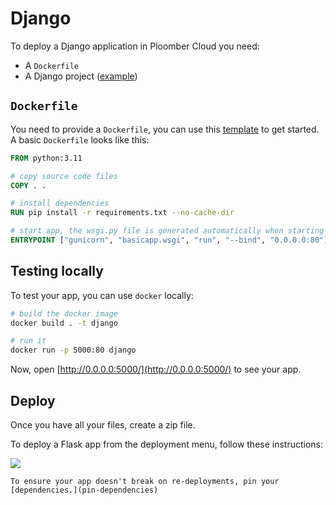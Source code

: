 # Django

To deploy a Django application in Ploomber Cloud you need:

- A `Dockerfile`
- A Django project ([example](https://github.com/ploomber/doc/blob/main/examples/django/basic-app))


## `Dockerfile`

You need to provide a `Dockerfile`, you can use this [template](https://github.com/ploomber/doc/blob/main/examples/django/basic-app/Dockerfile) to get started. A basic `Dockerfile` looks like this:

```Dockerfile
FROM python:3.11

# copy source code files
COPY . .

# install dependencies
RUN pip install -r requirements.txt --no-cache-dir

# start app, the wsgi.py file is generated automatically when starting a Django project
ENTRYPOINT ["gunicorn", "basicapp.wsgi", "run", "--bind", "0.0.0.0:80"]
```

## Testing locally

To test your app, you can use `docker` locally:

```sh
# build the docker image
docker build . -t django

# run it
docker run -p 5000:80 django
```

Now, open [http://0.0.0.0:5000/](http://0.0.0.0:5000/) to see your app.


## Deploy

Once you have all your files, create a zip file.

To deploy a Flask app from the deployment menu, follow these instructions:

![](../static/docker.png)


```{tip}
To ensure your app doesn't break on re-deployments, pin your [dependencies.](pin-dependencies)
```